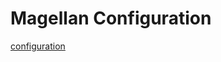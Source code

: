 # Magellan Configuration

[configuration](https://github.com/chain4travel/magellan/blob/master/docker/config.json)
